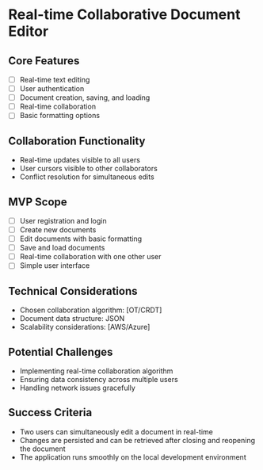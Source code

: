 # Real-time Collaborative Document Editor

## Core Features
- [ ] Real-time text editing
- [ ] User authentication
- [ ] Document creation, saving, and loading
- [ ] Real-time collaboration
- [ ] Basic formatting options

## Collaboration Functionality
- Real-time updates visible to all users
- User cursors visible to other collaborators
- Conflict resolution for simultaneous edits

## MVP Scope
- [ ] User registration and login
- [ ] Create new documents
- [ ] Edit documents with basic formatting
- [ ] Save and load documents
- [ ] Real-time collaboration with one other user
- [ ] Simple user interface

## Technical Considerations
- Chosen collaboration algorithm: [OT/CRDT]
- Document data structure: JSON
- Scalability considerations: [AWS/Azure]

## Potential Challenges
- Implementing real-time collaboration algorithm
- Ensuring data consistency across multiple users
- Handling network issues gracefully

## Success Criteria
- Two users can simultaneously edit a document in real-time
- Changes are persisted and can be retrieved after closing and reopening the document
- The application runs smoothly on the local development environment
